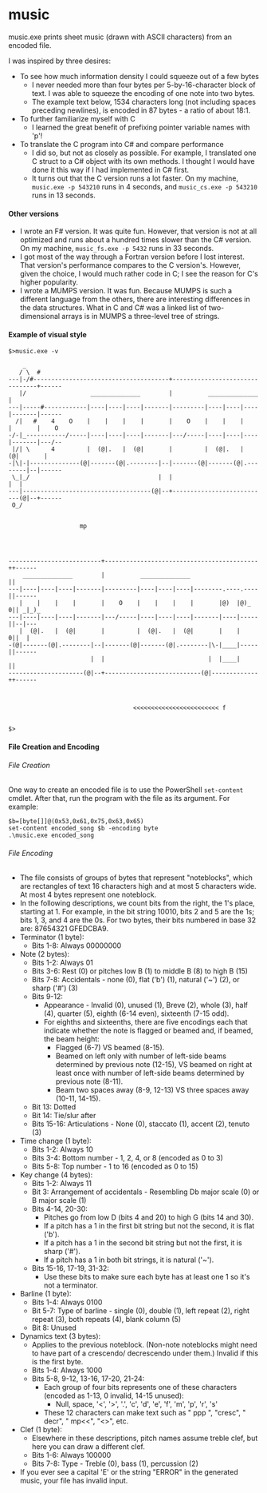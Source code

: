 # music
 music.exe prints sheet music (drawn with ASCII characters) from an encoded file.

I was inspired by three desires:

* To see how much information density I could squeeze out of a few bytes
  * I never needed more than four bytes per 5-by-16-character block of text. I was able to squeeze the encoding of one note into two bytes.
  * The example text below, 1534 characters long (not including spaces preceding newlines), is encoded in 87 bytes - a ratio of about 18:1.
* To further familiarize myself with C
  * I learned the great benefit of prefixing pointer variable names with 'p'!
* To translate the C program into C# and compare performance
  * I did so, but not as closely as possible. For example, I translated one C struct to a C# object with its own methods. I thought I would have done it this way if I had implemented in C# first.
  * It turns out that the C version runs a lot faster. On my machine, `music.exe -p 543210` runs in 4 seconds, and `music_cs.exe -p 543210` runs in 13 seconds.

#### Other versions

* I wrote an F# version. It was quite fun. However, that version is not at all optimized and runs about a hundred times slower than the C# version. On my machine, `music_fs.exe -p 5432` runs in 33 seconds.
* I got most of the way through a Fortran version before I lost interest. That version's performance compares to the C version's. However, given the choice, I would much rather code in C; I see the reason for C's higher popularity.
* I wrote a MUMPS version. It was fun. Because MUMPS is such a different language from the others, there are interesting differences in the data structures. What in C and C# was a linked list of two-dimensional arrays is in MUMPS a three-level tree of strings.

#### Example of visual style

```
$>music.exe -v

    _
   / \  #
---|-/#--------------------------------------+--------------------------------+------
   |/                  ______________        |          ______________        |
---|-----#------------|----|----|----|-------|---------|----|----|----|-------|------
  /|   #    4    O    |    |    |    |       |    O    |    |    |    |       |    O
-/-|_-----------/-----|----|----|----|-------|---/-----|----|----|----|-------|---/--
 |/| \      4         |  (@|.   |  (@|       |         |  (@|.   |  (@|       |
-|\|-|--------------(@|-------(@|.--------|--|-------(@|-------(@|.--------|--|------
 \_|_/                                    |  |                             |  |
---|------------------------------------(@|--+---------------------------(@|--+------
 O_/


                    mp




--------------------------+-------------------------------------------++------
    ______________        |          ______________                   ||
---|----|----|----|-------|---------|----|----|----|--------.----.----||------
   |    |    |    |       |    O    |    |    |    |       |@)  |@)_ 0|| _|_)_
---|----|----|----|-------|---/-----|----|----|----|-------|----|-----||--|---
   |  (@|.   |  (@|       |         |  (@|.   |  (@|       |    |    0||  |
-(@|-------(@|.--------|--|-------(@|-------(@|.--------|\-|____|-----||------
                       |  |                             |  |____|     ||
---------------------(@|--+---------------------------(@|-------------++------



                                   <<<<<<<<<<<<<<<<<<<<<<<< f


$>
```
#### File Creation and Encoding

###### File Creation

One way to create an encoded file is to use the PowerShell `set-content` cmdlet. After that, run the program with the file as its argument. For example:
```
$b=[byte[]]@(0x53,0x61,0x75,0x63,0x65)
set-content encoded_song $b -encoding byte
.\music.exe encoded_song
```

###### File Encoding

* The file consists of groups of bytes that represent "noteblocks", which are rectangles of text 16
  characters high and at most 5 characters wide. At most 4 bytes represent one noteblock.
* In the following descriptions, we count bits from the right, the 1's place, starting at 1.
  For example, in the bit string 10010, bits 2 and 5 are the 1s; bits 1, 3, and 4 are the 0s.
  For two bytes, their bits numbered in base 32 are: 87654321 GFEDCBA9.
* Terminator (1 byte):
  * Bits 1-8: Always 00000000
* Note (2 bytes):
  * Bits 1-2:   Always 01
  * Bits 3-6:   Rest (0) or pitches low B (1) to middle B (8) to high B (15)
  * Bits 7-8:   Accidentals - none (0), flat ('b') (1), natural ('~') (2), or sharp ('#') (3)
  * Bits 9-12:
    * Appearance - Invalid (0), unused (1), Breve (2), whole (3), half (4), quarter (5), eighth (6-14 even),
      sixteenth (7-15 odd).
    * For eighths and sixteenths, there are five encodings each that indicate whether
      the note is flagged or beamed and, if beamed, the beam height:
      * Flagged (6-7) VS beamed (8-15).
      * Beamed on left only with number of left-side beams determined by previous note (12-15), VS
        beamed on right at least once with number of left-side beams determined by previous note (8-11).
      * Beam two spaces away (8-9, 12-13) VS three spaces away (10-11, 14-15).
  * Bit  13:    Dotted
  * Bit  14:    Tie/slur after
  * Bits 15-16: Articulations - None (0), staccato (1), accent (2), tenuto (3)
* Time change (1 byte):
  * Bits 1-2: Always 10
  * Bits 3-4: Bottom number - 1, 2, 4, or 8 (encoded as 0 to 3)
  * Bits 5-8: Top number - 1 to 16 (encoded as 0 to 15)
* Key change (4 bytes):
  * Bits 1-2: Always 11
  * Bit  3:   Arrangement of accidentals - Resembling Db major scale (0) or B major scale (1)
  * Bits 4-14, 20-30:
    * Pitches go from low D (bits 4 and 20) to high G (bits 14 and 30).
    * If a pitch has a 1 in the first bit string but not the second, it is flat ('b').
    * If a pitch has a 1 in the second bit string but not the first, it is sharp ('#').
    * If a pitch has a 1 in both bit strings, it is natural ('~').
  * Bits 15-16, 17-19, 31-32:
    * Use these bits to make sure each byte has at least one 1 so it's not a terminator.
* Barline (1 byte):
  * Bits 1-4: Always 0100
  * Bit  5-7: Type of barline - single (0), double (1), left repeat (2), right repeat (3), both repeats (4), blank column (5)
  * Bit  8:   Unused
* Dynamics text (3 bytes):
  * Applies to the previous noteblock. (Non-note noteblocks might need to have part of a crescendo/
    decrescendo under them.) Invalid if this is the first byte.
  * Bits 1-4: Always 1000
  * Bits 5-8, 9-12, 13-16, 17-20, 21-24:
    * Each group of four bits represents one of these characters (encoded as 1-13, 0 invalid, 14-15 unused):
      * Null, space, '<', '>', '.', 'c', 'd', 'e', 'f', 'm', 'p', 'r', 's'
    * These 12 characters can make text such as " ppp ", "cresc", " decr", " mp<<", "<<f>>", etc.
* Clef (1 byte):
  * Elsewhere in these descriptions, pitch names assume treble clef, but here you can draw a different clef.
  * Bits 1-6: Always 100000
  * Bits 7-8: Type - Treble (0), bass (1), percussion (2)
* If you ever see a capital 'E' or the string "ERROR" in the generated music, your file has invalid input.
